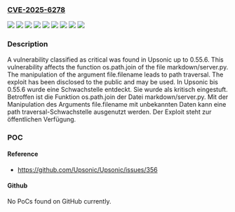 ### [CVE-2025-6278](https://cve.mitre.org/cgi-bin/cvename.cgi?name=CVE-2025-6278)
![](https://img.shields.io/static/v1?label=Product&message=Upsonic&color=blue)
![](https://img.shields.io/static/v1?label=Version&message=0.55.0%20&color=brightgreen)
![](https://img.shields.io/static/v1?label=Version&message=0.55.1%20&color=brightgreen)
![](https://img.shields.io/static/v1?label=Version&message=0.55.2%20&color=brightgreen)
![](https://img.shields.io/static/v1?label=Version&message=0.55.3%20&color=brightgreen)
![](https://img.shields.io/static/v1?label=Version&message=0.55.4%20&color=brightgreen)
![](https://img.shields.io/static/v1?label=Version&message=0.55.5%20&color=brightgreen)
![](https://img.shields.io/static/v1?label=Version&message=0.55.6%20&color=brightgreen)
![](https://img.shields.io/static/v1?label=Vulnerability&message=Path%20Traversal&color=brightgreen)

### Description

A vulnerability classified as critical was found in Upsonic up to 0.55.6. This vulnerability affects the function os.path.join of the file markdown/server.py. The manipulation of the argument file.filename leads to path traversal. The exploit has been disclosed to the public and may be used.
In Upsonic bis 0.55.6 wurde eine Schwachstelle entdeckt. Sie wurde als kritisch eingestuft. Betroffen ist die Funktion os.path.join der Datei markdown/server.py. Mit der Manipulation des Arguments file.filename mit unbekannten Daten kann eine path traversal-Schwachstelle ausgenutzt werden. Der Exploit steht zur öffentlichen Verfügung.

### POC

#### Reference
- https://github.com/Upsonic/Upsonic/issues/356

#### Github
No PoCs found on GitHub currently.

